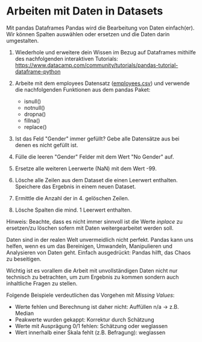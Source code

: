 # Arbeiten mit Daten in Datasets

Mit pandas Dataframes Pandas wird die Bearbeitung von Daten einfach(er). Wir können Spalten auswählen oder ersetzen und die Daten darin umgestalten.

1. Wiederhole und erweitere dein Wissen im Bezug auf Dataframes mithilfe des nachfolgenden interaktiven Tutorials: https://www.datacamp.com/community/tutorials/pandas-tutorial-dataframe-python
 
2. Arbeite mit dem employees Datensatz ([employees.csv](../employees.csv)) und verwende die nachfolgenden Funktionen aus dem pandas Paket:

   - isnull()
   - notnull()
   - dropna()
   - fillna()
   - replace()

1. Ist das Feld "Gender" immer gefüllt? Gebe alle Datensätze aus bei denen es nicht gefüllt ist.
2. Fülle die leeren "Gender" Felder mit dem Wert "No Gender" auf.
3. Ersetze alle weiteren Leerwerte (NaN) mit dem Wert -99.
4. Lösche alle Zeilen aus dem Dataset die einen Leerwert enthalten. Speichere das Ergebnis in einem neuen Dataset.
5. Ermittle die Anzahl der in 4. gelöschen Zeilen.
6. Lösche Spalten die mind. 1 Leerwert enthalten.

Hinweis: Beachte, dass es nicht immer sinnvoll ist die Werte _inplace_ zu ersetzen/zu löschen sofern mit Daten weitergearbeitet werden soll.

Daten sind in der realen Welt unvermeidlich nicht perfekt. Pandas kann uns helfen, wenn es um das Bereinigen, Umwandeln, Manipulieren und Analysieren von Daten geht.
Einfach ausgedrückt: Pandas hilft, das Chaos zu beseitigen.

Wichtig ist es vorallem die Arbeit mit unvollständigen Daten nicht nur technisch zu betrachten, um zum Ergebnis zu kommen sondern auch inhaltliche Fragen zu stellen.

Folgende Beispiele verdeutlichen das Vorgehen mit _Missing Values_: 
 - Werte fehlen und Berechnung ist daher nicht: Auffüllen n/a -> z.B. Median
 - Peakwerte wurden gekappt: Korrektur durch Schätzung
 - Werte mit Ausprägung 0/1 fehlen: Schätzung oder weglassen
 - Wert innerhalb einer Skala fehlt (z.B. Befragung): weglassen
